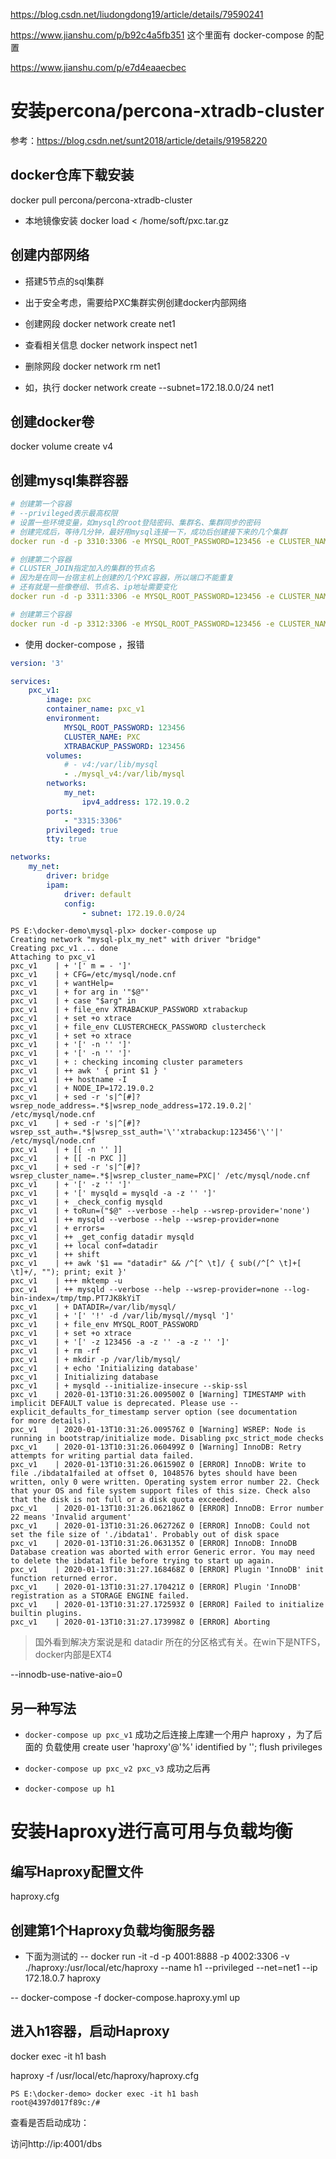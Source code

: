 

https://blog.csdn.net/liudongdong19/article/details/79590241


https://www.jianshu.com/p/b92c4a5fb351 
这个里面有 docker-compose 的配置 


https://www.jianshu.com/p/e7d4eaaecbec


# 安装percona/percona-xtradb-cluster
参考：https://blog.csdn.net/sunt2018/article/details/91958220

## docker仓库下载安装
docker pull percona/percona-xtradb-cluster
- 本地镜像安装
docker load < /home/soft/pxc.tar.gz


## 创建内部网络

- 搭建5节点的sql集群
- 出于安全考虑，需要给PXC集群实例创建docker内部网络

- 创建网段
docker network create net1
- 查看相关信息
docker network inspect net1
- 删除网段
docker network rm net1

- 如，执行
docker network create --subnet=172.18.0.0/24 net1 



## 创建docker卷
docker volume create v4

## 创建mysql集群容器
```yaml
# 创建第一个容器
# --privileged表示最高权限
# 设置一些环境变量，如mysql的root登陆密码、集群名、集群同步的密码
# 创建完成后，等待几分钟，最好用mysql连接一下，成功后创建接下来的几个集群
docker run -d -p 3310:3306 -e MYSQL_ROOT_PASSWORD=123456 -e CLUSTER_NAME=PXC -e XTRABACKUP_PASSWORD=123456 -v v1:/var/lib/mysql --privileged --name=node1 --net=net1 --ip 172.18.0.2 pxc

# 创建第二个容器
# CLUSTER_JOIN指定加入的集群的节点名
# 因为是在同一台宿主机上创建的几个PXC容器，所以端口不能重复
# 还有就是一些像卷组、节点名、ip地址需要变化
docker run -d -p 3311:3306 -e MYSQL_ROOT_PASSWORD=123456 -e CLUSTER_NAME=PXC -e XTRABACKUP_PASSWORD=123456 -e CLUSTER_JOIN=node1 -v v2:/var/lib/mysql --privileged --name=node2 --net=net1 --ip 172.18.0.3 pxc

# 创建第三个容器
docker run -d -p 3312:3306 -e MYSQL_ROOT_PASSWORD=123456 -e CLUSTER_NAME=PXC -e XTRABACKUP_PASSWORD=123456 -e CLUSTER_JOIN=node1 -v v3:/var/lib/mysql --privileged --name=node3 --net=net1 --ip 172.18.0.4 pxc

```
- 使用 docker-compose ，报错
```yaml
version: '3'

services: 
    pxc_v1: 
        image: pxc
        container_name: pxc_v1
        environment: 
            MYSQL_ROOT_PASSWORD: 123456
            CLUSTER_NAME: PXC
            XTRABACKUP_PASSWORD: 123456
        volumes: 
            # - v4:/var/lib/mysql
            - ./mysql_v4:/var/lib/mysql
        networks:
            my_net: 
                ipv4_address: 172.19.0.2
        ports: 
            - "3315:3306"
        privileged: true
        tty: true

networks:
    my_net: 
        driver: bridge
        ipam:
            driver: default
            config:
                - subnet: 172.19.0.0/24

```

```log
PS E:\docker-demo\mysql-plx> docker-compose up
Creating network "mysql-plx_my_net" with driver "bridge"
Creating pxc_v1 ... done
Attaching to pxc_v1
pxc_v1    | + '[' m = - ']'
pxc_v1    | + CFG=/etc/mysql/node.cnf
pxc_v1    | + wantHelp=
pxc_v1    | + for arg in '"$@"'
pxc_v1    | + case "$arg" in
pxc_v1    | + file_env XTRABACKUP_PASSWORD xtrabackup
pxc_v1    | + set +o xtrace
pxc_v1    | + file_env CLUSTERCHECK_PASSWORD clustercheck
pxc_v1    | + set +o xtrace
pxc_v1    | + '[' -n '' ']'
pxc_v1    | + '[' -n '' ']'
pxc_v1    | + : checking incoming cluster parameters
pxc_v1    | ++ awk ' { print $1 } '
pxc_v1    | ++ hostname -I
pxc_v1    | + NODE_IP=172.19.0.2
pxc_v1    | + sed -r 's|^[#]?wsrep_node_address=.*$|wsrep_node_address=172.19.0.2|' /etc/mysql/node.cnf
pxc_v1    | + sed -r 's|^[#]?wsrep_sst_auth=.*$|wsrep_sst_auth='\''xtrabackup:123456'\''|' /etc/mysql/node.cnf
pxc_v1    | + [[ -n '' ]]
pxc_v1    | + [[ -n PXC ]]
pxc_v1    | + sed -r 's|^[#]?wsrep_cluster_name=.*$|wsrep_cluster_name=PXC|' /etc/mysql/node.cnf
pxc_v1    | + '[' -z '' ']'
pxc_v1    | + '[' mysqld = mysqld -a -z '' ']'
pxc_v1    | + _check_config mysqld
pxc_v1    | + toRun=("$@" --verbose --help --wsrep-provider='none')
pxc_v1    | ++ mysqld --verbose --help --wsrep-provider=none
pxc_v1    | + errors=
pxc_v1    | ++ _get_config datadir mysqld
pxc_v1    | ++ local conf=datadir
pxc_v1    | ++ shift
pxc_v1    | ++ awk '$1 == "datadir" && /^[^ \t]/ { sub(/^[^ \t]+[ \t]+/, ""); print; exit }'
pxc_v1    | +++ mktemp -u
pxc_v1    | ++ mysqld --verbose --help --wsrep-provider=none --log-bin-index=/tmp/tmp.PT7JK8kYiT
pxc_v1    | + DATADIR=/var/lib/mysql/
pxc_v1    | + '[' '!' -d /var/lib/mysql//mysql ']'
pxc_v1    | + file_env MYSQL_ROOT_PASSWORD
pxc_v1    | + set +o xtrace
pxc_v1    | + '[' -z 123456 -a -z '' -a -z '' ']'
pxc_v1    | + rm -rf
pxc_v1    | + mkdir -p /var/lib/mysql/
pxc_v1    | + echo 'Initializing database'
pxc_v1    | Initializing database
pxc_v1    | + mysqld --initialize-insecure --skip-ssl
pxc_v1    | 2020-01-13T10:31:26.009500Z 0 [Warning] TIMESTAMP with implicit DEFAULT value is deprecated. Please use --explicit_defaults_for_timestamp server option (see documentation
for more details).
pxc_v1    | 2020-01-13T10:31:26.009576Z 0 [Warning] WSREP: Node is running in bootstrap/initialize mode. Disabling pxc_strict_mode checks
pxc_v1    | 2020-01-13T10:31:26.060499Z 0 [Warning] InnoDB: Retry attempts for writing partial data failed.
pxc_v1    | 2020-01-13T10:31:26.061590Z 0 [ERROR] InnoDB: Write to file ./ibdata1failed at offset 0, 1048576 bytes should have been written, only 0 were written. Operating system error number 22. Check that your OS and file system support files of this size. Check also that the disk is not full or a disk quota exceeded.
pxc_v1    | 2020-01-13T10:31:26.062186Z 0 [ERROR] InnoDB: Error number 22 means 'Invalid argument'
pxc_v1    | 2020-01-13T10:31:26.062726Z 0 [ERROR] InnoDB: Could not set the file size of './ibdata1'. Probably out of disk space
pxc_v1    | 2020-01-13T10:31:26.063135Z 0 [ERROR] InnoDB: InnoDB Database creation was aborted with error Generic error. You may need to delete the ibdata1 file before trying to start up again.
pxc_v1    | 2020-01-13T10:31:27.168468Z 0 [ERROR] Plugin 'InnoDB' init function returned error.
pxc_v1    | 2020-01-13T10:31:27.170421Z 0 [ERROR] Plugin 'InnoDB' registration as a STORAGE ENGINE failed.
pxc_v1    | 2020-01-13T10:31:27.172593Z 0 [ERROR] Failed to initialize builtin plugins.
pxc_v1    | 2020-01-13T10:31:27.173998Z 0 [ERROR] Aborting

```

> 国外看到解决方案说是和 datadir  所在的分区格式有关。在win下是NTFS，docker内部是EXT4 

--innodb-use-native-aio=0

## 另一种写法

- `docker-compose up pxc_v1`
成功之后连接上库建一个用户 haproxy ，为了后面的 负载使用
create user 'haproxy'@'%' identified by '';
 flush privileges

- `docker-compose up pxc_v2 pxc_v3` 成功之后再
- `docker-compose up h1`



# 安装Haproxy进行高可用与负载均衡


##  编写Haproxy配置文件
haproxy.cfg


## 创建第1个Haproxy负载均衡服务器

- 下面为测试的
-- docker run -it -d -p 4001:8888 -p 4002:3306 -v ./haproxy:/usr/local/etc/haproxy --name h1 --privileged --net=net1 --ip 172.18.0.7 haproxy

-- docker-compose -f docker-compose.haproxy.yml up


## 进入h1容器，启动Haproxy

docker exec -it h1 bash

haproxy -f /usr/local/etc/haproxy/haproxy.cfg

```
PS E:\docker-demo> docker exec -it h1 bash
root@4397d017f89c:/#
```

查看是否启动成功：

访问http://ip:4001/dbs


